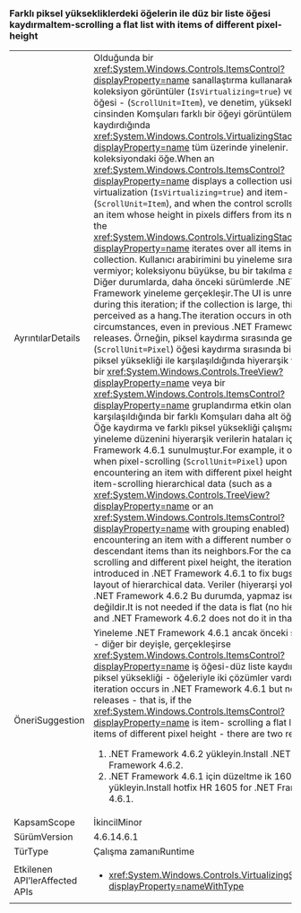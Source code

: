 ### <a name="item-scrolling-a-flat-list-with-items-of-different-pixel-height"></a><span data-ttu-id="11571-101">Farklı piksel yüksekliklerdeki öğelerin ile düz bir liste öğesi kaydırma</span><span class="sxs-lookup"><span data-stu-id="11571-101">Item-scrolling a flat list with items of different pixel-height</span></span>

|   |   |
|---|---|
|<span data-ttu-id="11571-102">Ayrıntılar</span><span class="sxs-lookup"><span data-stu-id="11571-102">Details</span></span>|<span data-ttu-id="11571-103">Olduğunda bir <xref:System.Windows.Controls.ItemsControl?displayProperty=name> sanallaştırma kullanarak koleksiyon görüntüler (<code>IsVirtualizing=true</code>) ve kaydırma öğesi - (<code>ScrollUnit=Item</code>), ve denetim, yüksekliğini piksel cinsinden Komşuları farklı bir öğeyi görüntülemek için kaydırdığında <xref:System.Windows.Controls.VirtualizingStackPanel?displayProperty=name> tüm üzerinde yinelenir. koleksiyondaki öğe.</span><span class="sxs-lookup"><span data-stu-id="11571-103">When an <xref:System.Windows.Controls.ItemsControl?displayProperty=name> displays a collection using virtualization (<code>IsVirtualizing=true</code>) and item- scrolling (<code>ScrollUnit=Item</code>), and when the control scrolls to display an item whose height in pixels differs from its neighbors, the <xref:System.Windows.Controls.VirtualizingStackPanel?displayProperty=name> iterates over all items in the collection.</span></span> <span data-ttu-id="11571-104">Kullanıcı arabirimini bu yineleme sırasında yanıt vermiyor; koleksiyonu büyükse, bu bir takılma algılanan. Diğer durumlarda, daha önceki sürümlerde .NET Framework yineleme gerçekleşir.</span><span class="sxs-lookup"><span data-stu-id="11571-104">The UI is unresponsive during this iteration; if the collection is large, this can be perceived as a hang.The iteration occurs in other circumstances, even in previous .NET Framework releases.</span></span> <span data-ttu-id="11571-105">Örneğin, piksel kaydırma sırasında gerçekleşir (<code>ScrollUnit=Pixel</code>) öğesi kaydırma sırasında bir öğe farklı piksel yüksekliği ile karşılaşıldığında hiyerarşik veri (gibi bir <xref:System.Windows.Controls.TreeView?displayProperty=name> veya bir <xref:System.Windows.Controls.ItemsControl?displayProperty=name> gruplandırma etkin olan) bir öğe ile karşılaşıldığında bir farklı Komşuları daha alt öğe sayısı. Öğe kaydırma ve farklı piksel yüksekliği çalışması için yineleme düzenini hiyerarşik verilerin hataları için .NET Framework 4.6.1 sunulmuştur.</span><span class="sxs-lookup"><span data-stu-id="11571-105">For example, it occurs when pixel-scrolling (<code>ScrollUnit=Pixel</code>) upon encountering an item with different pixel height, and when item-scrolling hierarchical data (such as a <xref:System.Windows.Controls.TreeView?displayProperty=name> or an <xref:System.Windows.Controls.ItemsControl?displayProperty=name> with grouping enabled) upon encountering an item with a different number of descendant items than its neighbors.For the case of item-scrolling and different pixel height, the iteration was introduced in .NET Framework 4.6.1 to fix bugs in the layout of hierarchical data.</span></span>  <span data-ttu-id="11571-106">Veriler (hiyerarşi yok) düz ve .NET Framework 4.6.2 Bu durumda, yapmaz ise gerekli değildir.</span><span class="sxs-lookup"><span data-stu-id="11571-106">It is not needed if the data is flat (no hierarchy), and .NET Framework 4.6.2 does not do it in that case.</span></span>|
|<span data-ttu-id="11571-107">Öneri</span><span class="sxs-lookup"><span data-stu-id="11571-107">Suggestion</span></span>|<span data-ttu-id="11571-108">Yineleme .NET Framework 4.6.1 ancak önceki sürümlerde - diğer bir deyişle, gerçekleşirse <xref:System.Windows.Controls.ItemsControl?displayProperty=name> iş öğesi-düz liste kaydırma farklı piksel yüksekliği - öğeleriyle iki çözümler vardır:</span><span class="sxs-lookup"><span data-stu-id="11571-108">If the iteration occurs in .NET Framework 4.6.1 but not in earlier releases - that is, if the <xref:System.Windows.Controls.ItemsControl?displayProperty=name> is item- scrolling a flat list with items of different pixel height - there are two remedies:</span></span><ol><li><span data-ttu-id="11571-109">.NET Framework 4.6.2 yükleyin.</span><span class="sxs-lookup"><span data-stu-id="11571-109">Install .NET Framework 4.6.2.</span></span></li><li><span data-ttu-id="11571-110">.NET Framework 4.6.1 için düzeltme ik 1605 yükleyin.</span><span class="sxs-lookup"><span data-stu-id="11571-110">Install hotfix HR 1605 for .NET Framework 4.6.1.</span></span></li></ol>|
|<span data-ttu-id="11571-111">Kapsam</span><span class="sxs-lookup"><span data-stu-id="11571-111">Scope</span></span>|<span data-ttu-id="11571-112">İkincil</span><span class="sxs-lookup"><span data-stu-id="11571-112">Minor</span></span>|
|<span data-ttu-id="11571-113">Sürüm</span><span class="sxs-lookup"><span data-stu-id="11571-113">Version</span></span>|<span data-ttu-id="11571-114">4.6.1</span><span class="sxs-lookup"><span data-stu-id="11571-114">4.6.1</span></span>|
|<span data-ttu-id="11571-115">Tür</span><span class="sxs-lookup"><span data-stu-id="11571-115">Type</span></span>|<span data-ttu-id="11571-116">Çalışma zamanı</span><span class="sxs-lookup"><span data-stu-id="11571-116">Runtime</span></span>|
|<span data-ttu-id="11571-117">Etkilenen API’ler</span><span class="sxs-lookup"><span data-stu-id="11571-117">Affected APIs</span></span>|<ul><li><xref:System.Windows.Controls.VirtualizingStackPanel?displayProperty=nameWithType></li></ul>|

